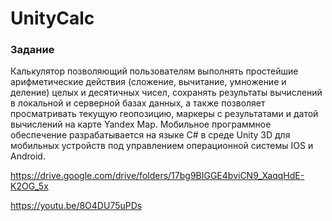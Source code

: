 # UnityCalc
### Задание

Калькулятор позволяющий пользователям выполнять простейшие арифметические действия (сложение, вычитание, умножение и деление) целых и десятичных чисел, сохранять результаты вычислений в локальной и серверной базах данных, а также позволяет просматривать текущую геопозицию, маркеры с результатами и датой вычислений на карте Yandex Map. Мобильное программное обеспечение разрабатывается на языке C# в среде Unity 3D для мобильных устройств под управлением операционной системы IOS и Android.

https://drive.google.com/drive/folders/17bg9BIGGE4bviCN9_XaqqHdE-K2OG_5x

https://youtu.be/8O4DU75uPDs
